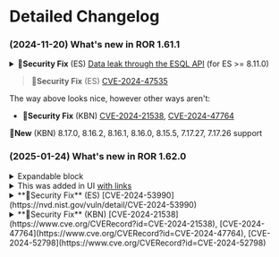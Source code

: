 # Detailed Changelog

### (2024-11-20) What's new in **ROR 1.61.1**

<details>

<summary><strong>🚨Security Fix</strong> (ES) <a href="https://forum.readonlyrest.com/t/eql-requests-returns-data-even-though-they-aren-t-allowed/2679">Data leak through the ESQL API</a> (for ES >= 8.11.0)</summary>

**🚨Security Fix** (ES) [Data leak through the ESQL API](https://forum.readonlyrest.com/t/eql-requests-returns-data-even-though-they-aren-t-allowed/2679) (for ES >= 8.11.0)

</details>

> **🚨Security Fix** (ES) [CVE-2024-47535](https://nvd.nist.gov/vuln/detail/CVE-2024-47535)

The way above looks nice, however other ways aren't:

* **🚨Security Fix** (KBN) [CVE-2024-21538](https://www.cve.org/CVERecord?id=CVE-2024-21538), [CVE-2024-47764](https://www.cve.org/CVERecord?id=CVE-2024-47764)

**🚀New** (KBN) 8.17.0, 8.16.2, 8.16.1, 8.16.0, 8.15.5, 7.17.27, 7.17.26 support



### (2025-01-24) What's new in **ROR 1.62.0**

<details>

<summary>Expandable block</summary>

And the details are here

</details>

<details>

<summary>This was added in UI <a href="https://google.com">with links</a></summary>

And you could add the links [manually](https://google.com)

</details>

<details>

<summary>**🚨Security Fix** (ES) [CVE-2024-53990](https://nvd.nist.gov/vuln/detail/CVE-2024-53990)</summary>

This security fix addresses a critical vulnerability in the AsyncHttpClient (AHC) ... [CVE-2024-53990](https://nvd.nist.gov/vuln/detail/CVE-2024-53990)

</details>

<details>

<summary>**🚨Security Fix** (KBN) [CVE-2024-21538](https://www.cve.org/CVERecord?id=CVE-2024-21538), [CVE-2024-47764](https://www.cve.org/CVERecord?id=CVE-2024-47764), [CVE-2024-52798](https://www.cve.org/CVERecord?id=CVE-2024-52798)</summary>



</details>

